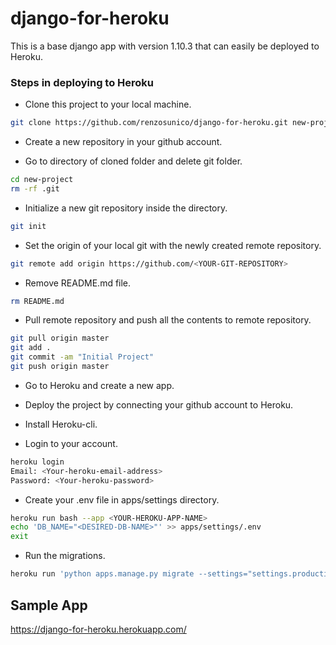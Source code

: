 # django-for-heroku
This is a base django app with version 1.10.3 that can easily be deployed to Heroku.


### Steps in deploying to Heroku
* Clone this project to your local machine.

```sh
git clone https://github.com/renzosunico/django-for-heroku.git new-project
```

* Create a new repository in your github account.

* Go to directory of cloned folder and delete git folder.

```sh
cd new-project
rm -rf .git
```

* Initialize a new git repository inside the directory.

```sh
git init
```

* Set the origin of your local git with the newly created remote repository.

```sh
git remote add origin https://github.com/<YOUR-GIT-REPOSITORY>
```

* Remove README.md file.

```sh
rm README.md
```

* Pull remote repository and push all the contents to remote repository.
```sh
git pull origin master
git add .
git commit -am "Initial Project"
git push origin master
```

* Go to Heroku and create a new app.

* Deploy the project by connecting your github account to Heroku.

* Install Heroku-cli.

* Login to your account.

```sh
heroku login
Email: <Your-heroku-email-address>
Password: <Your-heroku-password>
```

* Create your .env file in apps/settings directory.

```sh
heroku run bash --app <YOUR-HEROKU-APP-NAME>
echo 'DB_NAME="<DESIRED-DB-NAME>"' >> apps/settings/.env
exit
```

* Run the migrations.

```sh
heroku run 'python apps.manage.py migrate --settings="settings.production" --app <YOUR-HEROKU-APP-NAME>
```

## Sample App
https://django-for-heroku.herokuapp.com/
